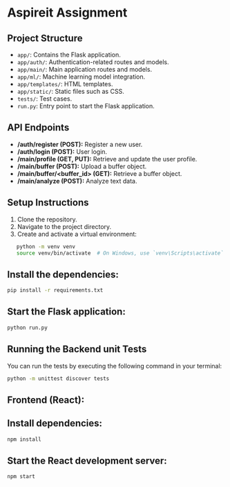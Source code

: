 # Aspireit Assignment

## Project Structure
- `app/`: Contains the Flask application.
- `app/auth/`: Authentication-related routes and models.
- `app/main/`: Main application routes and models.
- `app/ml/`: Machine learning model integration.
- `app/templates/`: HTML templates.
- `app/static/`: Static files such as CSS.
- `tests/`: Test cases.
- `run.py`: Entry point to start the Flask application.

## API Endpoints

- **/auth/register (POST):** Register a new user.
- **/auth/login (POST):** User login.
- **/main/profile (GET, PUT):** Retrieve and update the user profile.
- **/main/buffer (POST):** Upload a buffer object.
- **/main/buffer/<buffer_id> (GET):** Retrieve a buffer object.
- **/main/analyze (POST):** Analyze text data.

## Setup Instructions

1. Clone the repository.
2. Navigate to the project directory.
3. Create and activate a virtual environment:

```bash
   python -m venv venv
   source venv/bin/activate  # On Windows, use `venv\Scripts\activate`
```

## Install the dependencies:

```bash
pip install -r requirements.txt   

```

## Start the Flask application:
```bash
python run.py
```

## Running the Backend unit Tests
You can run the tests by executing the following command in your terminal:
```bash
python -m unittest discover tests
```

## Frontend (React):

## Install dependencies:

```bash
npm install
```

## Start the React development server:

```bash
npm start
```




